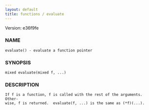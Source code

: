```yaml
---
layout: default
title: functions / evaluate
---
```


Version: e36f9fe




### NAME
    evaluate() - evaluate a function pointer


### SYNOPSIS
    mixed evaluate(mixed f, ...)


### DESCRIPTION
    If f is a function, f is called with the rest of the arguments.  Other‐
    wise, f is returned.  evaluate(f, ...) is the same as (*f)(...).



